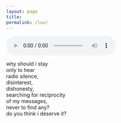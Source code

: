 ```yaml
---
layout: page
title:  
permalink: /lux/
---
```


<audio controls>
  <source src="{{site.url}}/assets/waiting2.mp3" type="audio/mpeg">
</audio>  

why should i stay  
only to hear  
radio silence,  
disinterest,  
dishonesty,  
searching for reciprocity  
of my messages,  
never to find any?  
do you think i deserve it?
